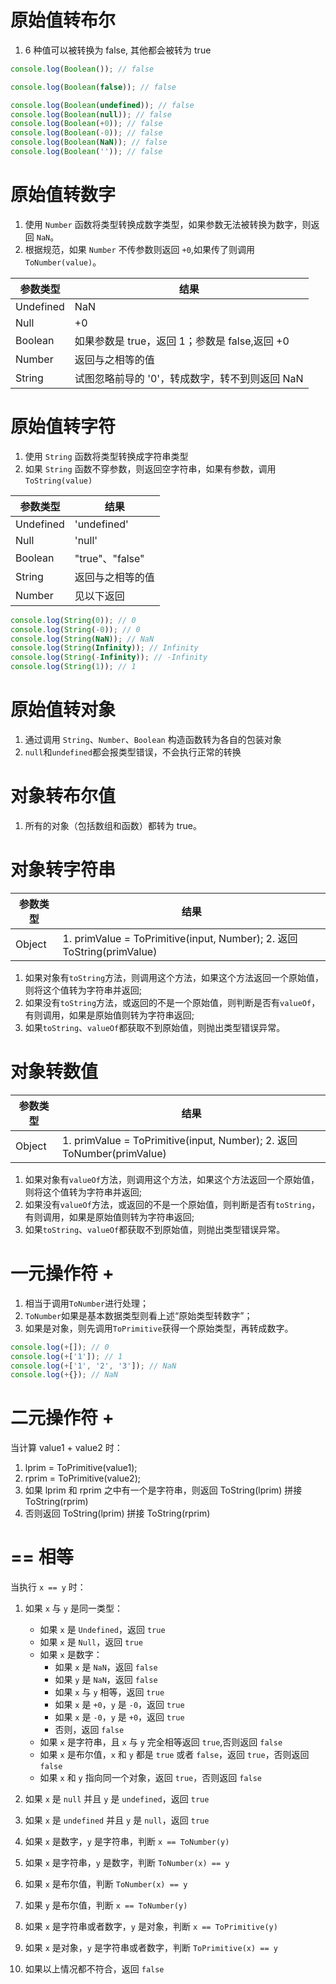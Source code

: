 # 原始值转布尔

1. 6 种值可以被转换为 false, 其他都会被转为 true

```js
console.log(Boolean()); // false

console.log(Boolean(false)); // false

console.log(Boolean(undefined)); // false
console.log(Boolean(null)); // false
console.log(Boolean(+0)); // false
console.log(Boolean(-0)); // false
console.log(Boolean(NaN)); // false
console.log(Boolean('')); // false
```

# 原始值转数字

1. 使用 `Number` 函数将类型转换成数字类型，如果参数无法被转换为数字，则返回 `NaN`。
2. 根据规范，如果 `Number` 不传参数则返回 `+0`,如果传了则调用 `ToNumber(value)`。

| 参数类型  | 结果                                           |
| --------- | ---------------------------------------------- |
| Undefined | NaN                                            |
| Null      | +0                                             |
| Boolean   | 如果参数是 true，返回 1；参数是 false,返回 +0  |
| Number    | 返回与之相等的值                               |
| String    | 试图忽略前导的 '0'，转成数字，转不到则返回 NaN |

# 原始值转字符

1. 使用 `String` 函数将类型转换成字符串类型
2. 如果 `String` 函数不穿参数，则返回空字符串，如果有参数，调用 `ToString(value)`

| 参数类型  | 结果             |
| --------- | ---------------- |
| Undefined | 'undefined'      |
| Null      | 'null'           |
| Boolean   | "true"、"false"  |
| String    | 返回与之相等的值 |
| Number    | 见以下返回       |

```js
console.log(String(0)); // 0
console.log(String(-0)); // 0
console.log(String(NaN)); // NaN
console.log(String(Infinity)); // Infinity
console.log(String(-Infinity)); // -Infinity
console.log(String(1)); // 1
```

# 原始值转对象

1. 通过调用 `String`、`Number`、`Boolean` 构造函数转为各自的包装对象
2. `null`和`undefined`都会报类型错误，不会执行正常的转换

# 对象转布尔值

1. 所有的对象（包括数组和函数）都转为 true。

# 对象转字符串

| 参数类型 | 结果                                                                   |
| -------- | ---------------------------------------------------------------------- |
| Object   | 1. primValue = ToPrimitive(input, Number); 2. 返回 ToString(primValue) |

1. 如果对象有`toString`方法，则调用这个方法，如果这个方法返回一个原始值，则将这个值转为字符串并返回;
2. 如果没有`toString`方法，或返回的不是一个原始值，则判断是否有`valueOf`，有则调用，如果是原始值则转为字符串返回;
3. 如果`toString`、`valueOf`都获取不到原始值，则抛出类型错误异常。

# 对象转数值

| 参数类型 | 结果                                                                   |
| -------- | ---------------------------------------------------------------------- |
| Object   | 1. primValue = ToPrimitive(input, Number); 2. 返回 ToNumber(primValue) |

1. 如果对象有`valueOf`方法，则调用这个方法，如果这个方法返回一个原始值，则将这个值转为字符串并返回;
2. 如果没有`valueOf`方法，或返回的不是一个原始值，则判断是否有`toString`，有则调用，如果是原始值则转为字符串返回;
3. 如果`toString`、`valueOf`都获取不到原始值，则抛出类型错误异常。

# 一元操作符 +

1. 相当于调用`ToNumber`进行处理；
2. `ToNumber`如果是基本数据类型则看上述“原始类型转数字”；
3. 如果是对象，则先调用`ToPrimitive`获得一个原始类型，再转成数字。

```js
console.log(+[]); // 0
console.log(+['1']); // 1
console.log(+['1', '2', '3']); // NaN
console.log(+{}); // NaN
```

# 二元操作符 +

当计算 value1 + value2 时：

1. lprim = ToPrimitive(value1);
2. rprim = ToPrimitive(value2);
3. 如果 lprim 和 rprim 之中有一个是字符串，则返回 ToString(lprim) 拼接 ToString(rprim)
4. 否则返回 ToString(lprim) 拼接 ToString(rprim)

# == 相等

当执行 `x == y` 时：

1. 如果 `x` 与 `y` 是同一类型：

   - 如果 `x` 是 `Undefined`，返回 `true`
   - 如果 `x` 是 `Null`，返回 `true`
   - 如果 `x` 是数字：
     - 如果 `x` 是 `NaN`，返回 `false`
     - 如果 `y` 是 `NaN`，返回 `false`
     - 如果 `x` 与 `y` 相等，返回 `true`
     - 如果 `x` 是 `+0`，`y` 是 `-0`，返回 `true`
     - 如果 `x` 是 `-0`，`y` 是 `+0`，返回 `true`
     - 否则，返回 `false`
   - 如果 `x` 是字符串，且 `x` 与 `y` 完全相等返回 `true`,否则返回 `false`
   - 如果 `x` 是布尔值，`x` 和 `y` 都是 `true` 或者 `false`，返回 `true`，否则返回 `false`
   - 如果 `x` 和 `y` 指向同一个对象，返回 `true`，否则返回 `false`

2. 如果 `x` 是 `null` 并且 `y` 是 `undefined`，返回 `true`

3. 如果 `x` 是 `undefined` 并且 `y` 是 `null`，返回 `true`

4. 如果 `x` 是数字，`y` 是字符串，判断 `x == ToNumber(y)`

5. 如果 `x` 是字符串，`y` 是数字，判断 `ToNumber(x) == y`

6. 如果 `x` 是布尔值，判断 `ToNumber(x) == y`

7. 如果 `y` 是布尔值，判断 `x == ToNumber(y)`

8. 如果 `x` 是字符串或者数字，`y` 是对象，判断 `x == ToPrimitive(y)`

9. 如果 `x` 是对象，`y` 是字符串或者数字，判断 `ToPrimitive(x) == y`

10. 如果以上情况都不符合，返回 `false`
